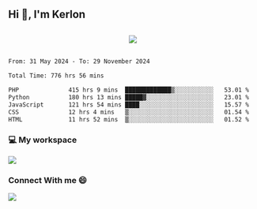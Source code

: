 ## Hi 👋, I'm Kerlon

<p align="center" style="margin: 30px;">
 
 <img src="https://skillicons.dev/icons?i=html,css,bootstrap,js,nodejs,jquery,python,flask,php,mysql,lua,sqlite,firebase">


</p>
<!--START_SECTION:waka-->

```txt
From: 31 May 2024 - To: 29 November 2024

Total Time: 776 hrs 56 mins

PHP              415 hrs 9 mins  █████████████▒░░░░░░░░░░░   53.01 %
Python           180 hrs 13 mins █████▓░░░░░░░░░░░░░░░░░░░   23.01 %
JavaScript       121 hrs 54 mins ████░░░░░░░░░░░░░░░░░░░░░   15.57 %
CSS              12 hrs 4 mins   ▒░░░░░░░░░░░░░░░░░░░░░░░░   01.54 %
HTML             11 hrs 52 mins  ▒░░░░░░░░░░░░░░░░░░░░░░░░   01.52 %
```

<!--END_SECTION:waka-->


<p align="center">
 <h3>💻 My workspace</h3>
    <img src="https://skillicons.dev/icons?i=mint" />
</p>

<p align="center">
 <h3>Connect With me 😄</h3> 
    <a href="https://www.linkedin.com/in/kerlon-fernandes"><img src="https://skillicons.dev/icons?i=linkedin" />
  </a>
</p>



